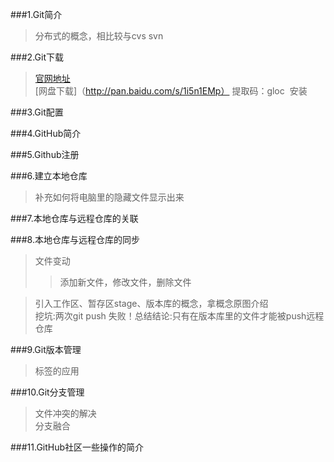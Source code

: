 ###1.Git简介  
>分布式的概念，相比较与cvs svn

###2.Git下载
>[官网地址](https://git-scm.com/downloads)  
>[网盘下载]（http://pan.baidu.com/s/1i5n1EMp） 提取码：gloc 
安装

###3.Git配置

###4.GitHub简介

###5.Github注册

###6.建立本地仓库  
>补充如何将电脑里的隐藏文件显示出来

###7.本地仓库与远程仓库的关联

###8.本地仓库与远程仓库的同步  
>文件变动  
>>添加新文件，修改文件，删除文件

>引入工作区、暂存区stage、版本库的概念，拿概念原图介绍  
挖坑:两次git push 失败！总结结论:只有在版本库里的文件才能被push远程仓库

###9.Git版本管理  
>标签的应用

###10.Git分支管理  
>文件冲突的解决  
>分支融合

###11.GitHub社区一些操作的简介
